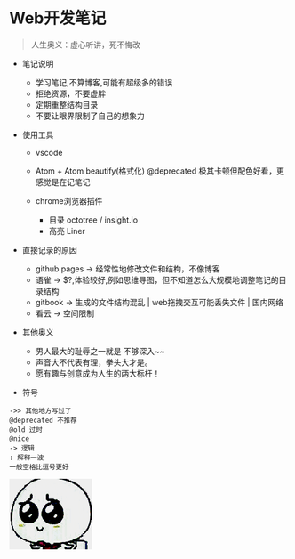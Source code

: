 # Web开发笔记

> 人生奥义：虚心听讲，死不悔改

- 笔记说明

  - 学习笔记,不算博客,可能有超级多的错误
  - 拒绝资源，不要虚胖
  - 定期重整结构目录
  - 不要让眼界限制了自己的想象力

- 使用工具

  - vscode
  - Atom + Atom beautify(格式化) @deprecated 极其卡顿但配色好看，更感觉是在记笔记
  - chrome浏览器插件

    - 目录 octotree / insight.io
    - 高亮 Liner

- 直接记录的原因

  - github pages -> 经常性地修改文件和结构，不像博客
  - 语雀 -> $?,体验较好,例如思维导图，但不知道怎么大规模地调整笔记的目录结构
  - gitbook -> 生成的文件结构混乱 | web拖拽交互可能丢失文件 | 国内网络
  - 看云 -> 空间限制

- 其他奥义

  - 男人最大的耻辱之一就是 不够深入~~
  - 声音大不代表有理，拳头大才是。
  - 愿有趣与创意成为人生的两大标杆！

- 符号

```
->> 其他地方写过了
@deprecated 不推荐
@old 过时
@nice
-> 逻辑
: 解释一波
一般空格比逗号更好
```

![](/static/img/index/xiong.gif)


